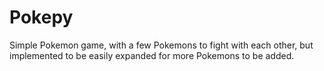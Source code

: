 # Pokepy
Simple Pokemon game, with a few Pokemons to fight with each other, but implemented to be easily expanded for more Pokemons to be added.
